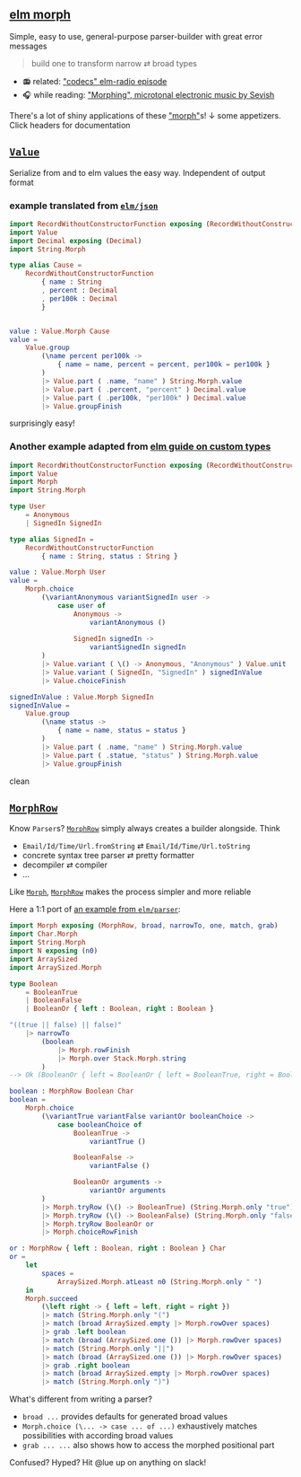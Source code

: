 ## [elm morph](https://dark.elm.dmy.fr/packages/lue-bird/elm-morph/latest/)

Simple, easy to use, general-purpose parser-builder with great error messages

> build one to transform narrow ⇄ broad types

  - 📻 related: ["codecs" elm-radio episode](https://elm-radio.com/episode/codecs/)
  - 🎧 while reading: ["Morphing", microtonal electronic music by Sevish](https://youtu.be/J-JZhCWsk3M?t=1702)

There's a lot of shiny applications of these ["morph"](Morph)s!
↓ some appetizers. Click headers for documentation

## [`Value`](Value)

Serialize from and to elm values the easy way.
Independent of output format

### example translated from [`elm/json`](https://dark.elm.dmy.fr/packages/elm/json/latest/)

```elm
import RecordWithoutConstructorFunction exposing (RecordWithoutConstructorFunction)
import Value
import Decimal exposing (Decimal)
import String.Morph

type alias Cause =
    RecordWithoutConstructorFunction
        { name : String
        , percent : Decimal
        , per100k : Decimal
        }


value : Value.Morph Cause
value =
    Value.group
        (\name percent per100k ->
            { name = name, percent = percent, per100k = per100k }
        )
        |> Value.part ( .name, "name" ) String.Morph.value
        |> Value.part ( .percent, "percent" ) Decimal.value
        |> Value.part ( .per100k, "per100k" ) Decimal.value
        |> Value.groupFinish
```
surprisingly easy!

### Another example adapted from [elm guide on custom types](https://guide.elm-lang.org/types/custom_types.html)
```elm
import RecordWithoutConstructorFunction exposing (RecordWithoutConstructorFunction)
import Value
import Morph
import String.Morph

type User
    = Anonymous
    | SignedIn SignedIn

type alias SignedIn =
    RecordWithoutConstructorFunction
        { name : String, status : String }

value : Value.Morph User
value =
    Morph.choice
        (\variantAnonymous variantSignedIn user ->
            case user of
                Anonymous ->
                    variantAnonymous ()
                
                SignedIn signedIn ->
                    variantSignedIn signedIn
        )
        |> Value.variant ( \() -> Anonymous, "Anonymous" ) Value.unit
        |> Value.variant ( SignedIn, "SignedIn" ) signedInValue
        |> Value.choiceFinish

signedInValue : Value.Morph SignedIn
signedInValue =
    Value.group
        (\name status ->
            { name = name, status = status }
        )
        |> Value.part ( .name, "name" ) String.Morph.value
        |> Value.part ( .statue, "status" ) String.Morph.value
        |> Value.groupFinish
```
clean

## [`MorphRow`](Morph#MorphRow)

Know `Parser`s? [`MorphRow`](Morph#MorphRow) simply always creates a builder alongside. Think

  - `Email/Id/Time/Url.fromString` ⇄ `Email/Id/Time/Url.toString`
  - concrete syntax tree parser ⇄ pretty formatter
  - decompiler ⇄ compiler
  - ...

Like [`Morph`](Morph#Morph), [`MorphRow`](Morph#MorphRow) makes the process simpler and more reliable

Here a 1:1 port of [an example from `elm/parser`](https://dark.elm.dmy.fr/packages/elm/parser/latest/Parser#lazy):
```elm
import Morph exposing (MorphRow, broad, narrowTo, one, match, grab)
import Char.Morph
import String.Morph
import N exposing (n0)
import ArraySized
import ArraySized.Morph

type Boolean
    = BooleanTrue
    | BooleanFalse
    | BooleanOr { left : Boolean, right : Boolean }

"((true || false) || false)"
    |> narrowTo
        (boolean
            |> Morph.rowFinish
            |> Morph.over Stack.Morph.string
        )
--> Ok (BooleanOr { left = BooleanOr { left = BooleanTrue, right = BooleanFalse }, right = BooleanFalse })

boolean : MorphRow Boolean Char
boolean =
    Morph.choice
        (\variantTrue variantFalse variantOr booleanChoice ->
            case booleanChoice of
                BooleanTrue ->
                    variantTrue ()

                BooleanFalse ->
                    variantFalse ()

                BooleanOr arguments ->
                    variantOr arguments
        )
        |> Morph.tryRow (\() -> BooleanTrue) (String.Morph.only "true")
        |> Morph.tryRow (\() -> BooleanFalse) (String.Morph.only "false")
        |> Morph.tryRow BooleanOr or
        |> Morph.choiceRowFinish

or : MorphRow { left : Boolean, right : Boolean } Char
or =
    let 
        spaces =
            ArraySized.Morph.atLeast n0 (String.Morph.only " ")
    in
    Morph.succeed
        (\left right -> { left = left, right = right })
        |> match (String.Morph.only "(")
        |> match (broad ArraySized.empty |> Morph.rowOver spaces)
        |> grab .left boolean
        |> match (broad (ArraySized.one ()) |> Morph.rowOver spaces)
        |> match (String.Morph.only "||")
        |> match (broad (ArraySized.one ()) |> Morph.rowOver spaces)
        |> grab .right boolean
        |> match (broad ArraySized.empty |> Morph.rowOver spaces)
        |> match (String.Morph.only ")")
```

What's different from writing a parser?

  - `broad ...` provides defaults for generated broad values
  - `Morph.choice (\... -> case ... of ...)` exhaustively matches possibilities with according broad values
  - `grab ... ...` also shows how to access the morphed positional part

Confused? Hyped? Hit @lue up on anything on slack!
